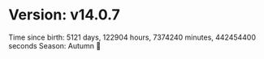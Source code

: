 # Version: v14.0.7
Time since birth: 5121 days, 122904 hours, 7374240 minutes, 442454400 seconds
Season: Autumn 🍁
